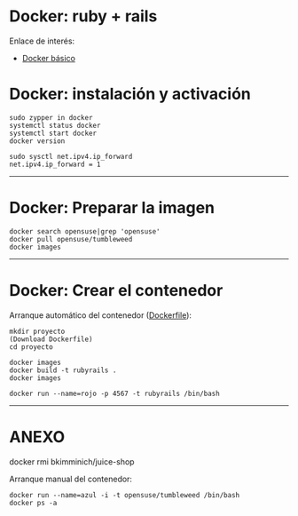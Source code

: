 
# Docker: ruby + rails

Enlace de interés:
* [Docker básico](https://github.com/dvarrui/libro-de-actividades/blob/master/actividades/add/devops/docker.md)

# Docker: instalación y activación

```
sudo zypper in docker
systemctl status docker
systemctl start docker
docker version

sudo sysctl net.ipv4.ip_forward                                           net.ipv4.ip_forward = 1
```

---

# Docker: Preparar la imagen


```
docker search opensuse|grep 'opensuse'
docker pull opensuse/tumbleweed
docker images
```

---

# Docker: Crear el contenedor

Arranque automático del contenedor ([Dockerfile](Dockerfile)):
```
mkdir proyecto
(Download Dockerfile)
cd proyecto

docker images
docker build -t rubyrails .
docker images

docker run --name=rojo -p 4567 -t rubyrails /bin/bash
```

---

# ANEXO

docker rmi bkimminich/juice-shop

Arranque manual del contenedor:
```
docker run --name=azul -i -t opensuse/tumbleweed /bin/bash
docker ps -a
```
